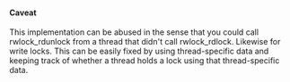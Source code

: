 #### Caveat
This implementation can be abused in the sense that you could call rwlock_rdunlock from a thread that didn't call rwlock_rdlock. Likewise for write locks. This can be easily fixed by using thread-specific data and keeping track of whether a thread holds a lock using that thread-specific data.
